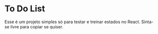 # To Do List 
Esse é um projeto simples só para testar e treinar estados no React.
Sinta-se livre para copiar se quiser.
